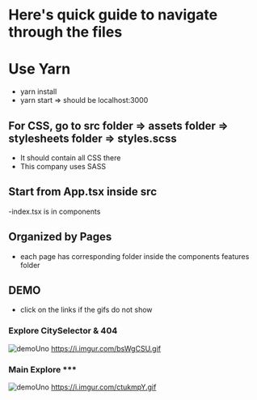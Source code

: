 # Here's quick guide to navigate through the files

# Use Yarn
- yarn install
- yarn start => should be localhost:3000


## For CSS, go to src folder => assets folder => stylesheets folder => styles.scss 
- It should contain all CSS there
- This company uses SASS

## Start from App.tsx inside src
-index.tsx is in components

## Organized by Pages
- each page has corresponding folder inside the components features folder



## DEMO 
- click on the links if the gifs do not show

### Explore CitySelector & 404 
![demoUno](https://i.imgur.com/bsWgCSU.gif)
https://i.imgur.com/bsWgCSU.gif
### Main Explore *** 
![demoUno](https://i.imgur.com/ctukmpY.gif)
https://i.imgur.com/ctukmpY.gif

